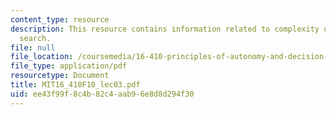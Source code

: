 ```yaml
---
content_type: resource
description: This resource contains information related to complexity of state space
  search.
file: null
file_location: /coursemedia/16-410-principles-of-autonomy-and-decision-making-fall-2010/ee43f99f8c4b82c4aab96e8d8d294f30_MIT16_410F10_lec03.pdf
file_type: application/pdf
resourcetype: Document
title: MIT16_410F10_lec03.pdf
uid: ee43f99f-8c4b-82c4-aab9-6e8d8d294f30
---
```


